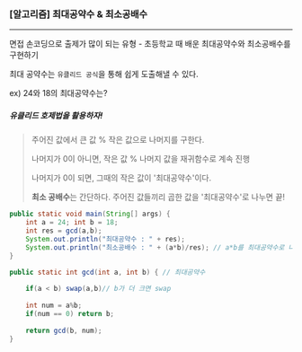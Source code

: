 ### [알고리즘] 최대공약수 & 최소공배수

---

면접 손코딩으로 출제가 많이 되는 유형 - 초등학교 때 배운 최대공약수와 최소공배수를 구현하기

최대 공약수는 `유클리드 공식`을 통해 쉽게 도출해낼 수 있다.

ex) 24와 18의 최대공약수는?

##### 유클리드 호제법을 활용하자!

> 주어진 값에서 큰 값 % 작은 값으로 나머지를 구한다.
>
> 나머지가 0이 아니면, 작은 값 % 나머지 값을 재귀함수로 계속 진행
>
> 나머지가 0이 되면, 그때의 작은 값이 '최대공약수'이다.
>
> **최소 공배수**는 간단하다. 주어진 값들끼리 곱한 값을 '최대공약수'로 나누면 끝! 

```java
public static void main(String[] args) {
	int a = 24; int b = 18;
	int res = gcd(a,b);
	System.out.println("최대공약수 : " + res);
	System.out.println("최소공배수 : " + (a*b)/res); // a*b를 최대공약수로 나눈다
}

public static int gcd(int a, int b) { // 최대공약수
	
	if(a < b) swap(a,b)// b가 더 크면 swap
	
	int num = a%b;
	if(num == 0) return b;
	
	return gcd(b, num);
}
```
